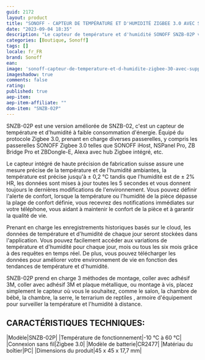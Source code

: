 ```yaml
---
guid: 2172
layout: product 
title: "SONOFF - CAPTEUR DE TEMPÉRATURE ET D'HUMIDITÉ ZIGBEE 3.0 AVEC SUPPORT - SNZB-02P"
date: "2023-09-04 18:35"
description: "Le capteur de température et d'humidité SONOFF SNZB-02P vous informe de la température et l'humidité."
categories: [Boutique, Sonoff]
tags: []
locale: fr_FR
brand: Sonoff
ean: 
image: 'sonoff-capteur-de-temperature-et-d-humidite-zigbee-30-avec-support-snzb-02p.jpg'
imageshadow: true
comments: false
rating:  
published: true
aep-item: 
aep-item-affiliate: ""
dom-item: "SNZB-02P"
---
```


SNZB-02P est une version améliorée de SNZB-02, c'est un capteur de température et d'humidité à faible consommation d'énergie. Équipé du protocole Zigbee 3.0, prenant en charge diverses passerelles, y compris les passerelles SONOFF Zigbee 3.0 telles que SONOFF iHost, NSPanel Pro, ZB Bridge Pro et ZBDongle-E, Alexa avec hub Zigbee intégré, etc.

Le capteur intégré de haute précision de fabrication suisse assure une mesure précise de la température et de l'humidité ambiantes, la température est précise jusqu'à ± 0,2 ℃ tandis que l'humidité est de ± 2% HR, les données sont mises à jour toutes les 5 secondes et vous donnent toujours le dernières modifications de l'environnement. Vous pouvez définir l'alerte de confort, lorsque la température ou l'humidité de la pièce dépasse la plage de confort définie, vous recevrez des notifications immédiates sur votre téléphone, vous aidant à maintenir le confort de la pièce et à garantir la qualité de vie.

Prenant en charge les enregistrements historiques basés sur le cloud, les données de température et d'humidité de chaque jour seront stockées dans l'application. Vous pouvez facilement accéder aux variations de température et d'humidité pour chaque jour, mois ou tous les six mois grâce à des requêtes en temps réel. De plus, vous pouvez télécharger les données pour améliorer votre environnement de vie en fonction des tendances de température et d'humidité.

SNZB-02P prend en charge 3 méthodes de montage, coller avec adhésif 3M, coller avec adhésif 3M et plaque métallique, ou montage à vis, placez simplement le capteur où vous le souhaitez, comme le salon, la chambre de bébé, la chambre, la serre, le terrarium de reptiles , armoire d'équipement pour surveiller la température et l'humidité à distance.


## CARACTÉRISTIQUES TECHNIQUES:

|Modèle|SNZB-02P|
|Température de fonctionnement|-10 °C à 60 °C|
|Connexion sans fil|Zigbee 3.0|
|Modèle de batterie|CR2477|
|Matériau du boîtier|PC|
|Dimensions du produit|45 x 45 x 17,7 mm|
